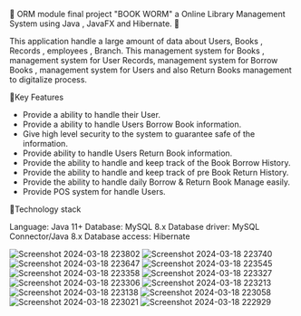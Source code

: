 🚀 ORM module final project "BOOK WORM" a Online Library Management System using Java , JavaFX and Hibernate. 🚀

This application handle a large amount of data about Users, Books , Records , employees , Branch.
This management system for Books , management system for User Records, management system for Borrow Books , management system
for Users and also Return Books management to digitalize process.

🧨Key Features

 * Provide a ability to handle their User.
 * Provide a ability to handle Users Borrow Book information.
 * Give high level security to the system to guarantee safe of the information.
 * Provide ability to handle Users Return Book information.
 * Provide the ability to handle and keep track of the Book Borrow History.
 * Provide the ability to handle and keep track of pre Book Return History.
 * Provide the ability to handle daily Borrow & Return Book Manage easily.
 * Provide POS system for handle Users.

💎Technology stack

Language: Java 11+
Database: MySQL 8.x
Database driver: MySQL Connector/Java 8.x
Database access: Hibernate

![Screenshot 2024-03-18 223802](https://github.com/chamithKavinda/Library_Management_System/assets/139870167/effcc0a3-9a74-4763-bf93-e771f5c3f726)
![Screenshot 2024-03-18 223740](https://github.com/chamithKavinda/Library_Management_System/assets/139870167/0e369701-fbf1-4bb2-869b-98ee41579ae0)
![Screenshot 2024-03-18 223647](https://github.com/chamithKavinda/Library_Management_System/assets/139870167/2d3746b6-d3c5-4ccc-8f10-82ad4e2b3a16)
![Screenshot 2024-03-18 223545](https://github.com/chamithKavinda/Library_Management_System/assets/139870167/42d62ad3-ef67-4458-a2ef-7588d3c184d2)
![Screenshot 2024-03-18 223358](https://github.com/chamithKavinda/Library_Management_System/assets/139870167/205994ef-2390-4beb-9084-5222e51d856a)
![Screenshot 2024-03-18 223327](https://github.com/chamithKavinda/Library_Management_System/assets/139870167/4b5c3f5e-7c63-462d-a229-3074f5d12a27)
![Screenshot 2024-03-18 223306](https://github.com/chamithKavinda/Library_Management_System/assets/139870167/520dad71-171b-436c-89d2-9463fe8da1ca)
![Screenshot 2024-03-18 223213](https://github.com/chamithKavinda/Library_Management_System/assets/139870167/cfe7390b-0861-44d8-96e7-faf4da347ce0)
![Screenshot 2024-03-18 223138](https://github.com/chamithKavinda/Library_Management_System/assets/139870167/66d20f63-ae4a-4758-b3ca-e43be021a531)
![Screenshot 2024-03-18 223058](https://github.com/chamithKavinda/Library_Management_System/assets/139870167/a29b2c41-3d66-4521-846c-2a70e21efc40)
![Screenshot 2024-03-18 223021](https://github.com/chamithKavinda/Library_Management_System/assets/139870167/2c40e8db-2e46-4b7e-b557-7fac177329a7)
![Screenshot 2024-03-18 222929](https://github.com/chamithKavinda/Library_Management_System/assets/139870167/2af8c4ba-bf66-4666-ae0a-f75686136d31)
